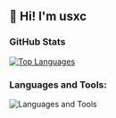 <h2>👋 Hi! I'm usxc</h2>


<h3 align="left">GitHub Stats</h3>

<p align="left">
  <a href="https://github.com/anuraghazra/github-readme-stats">
    <img
      src="https://github-readme-stats.vercel.app/api/top-langs/?username=usxc&layout=compact&langs_count=8&theme=tokyonight&locale=en"
      alt="Top Languages"
    />
  </a>
</p>

<h3 align="left">Languages and Tools:</h3>
<p align="left">
  <img
    alt="Languages and Tools"
    src="https://skillicons.dev/icons?i=bash,vscode,html,css,js,ts,react,nextjs,nodejs,python,java,django,postgresql,tailwind,git,github,docker,linux,ubuntu&perline=9&theme=dark"
  />
</p>
